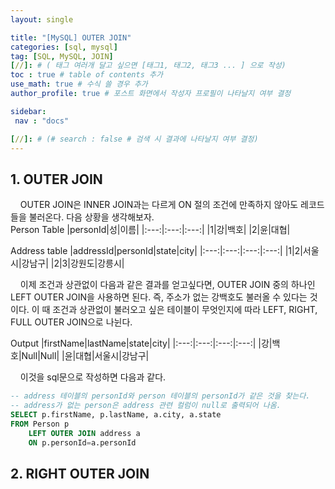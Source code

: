 ```yaml
---
layout: single

title: "[MySQL] OUTER JOIN"
categories: [sql, mysql]
tag: [SQL, MySQL, JOIN]
[//]: # ( 태그 여러개 달고 싶으면 [태그1, 태그2, 태그3 ... ] 으로 작성)
toc : true # table of contents 추가
use_math: true # 수식 쓸 경우 추가
author_profile: true # 포스트 화면에서 작성자 프로필이 나타날지 여부 결정

sidebar:
 nav : "docs"

[//]: # (# search : false # 검색 시 결과에 나타날지 여부 결정)
---
```


## 1. OUTER JOIN

&nbsp; &nbsp; OUTER JOIN은 INNER JOIN과는 다르게 ON 절의 조건에 만족하지 않아도 레코드들을 불러온다. 다음 상황을 생각해보자.  
Person Table
|personId|성|이름|
|:---:|:---:|:---:|
|1|강|백호|
|2|윤|대협|


Address table
|addressId|personId|state|city|
|:---:|:---:|:---:|:---:|
|1|2|서울시|강남구|
|2|3|강원도|강릉시|

&nbsp; &nbsp; 이제 조건과 상관없이 다음과 같은 결과를 얻고싶다면, OUTER JOIN 중의 하나인 LEFT OUTER JOIN을 사용하면 된다. 즉, 주소가 없는 강백호도 불러올 수 있다는 것이다. 이 때 조건과 상관없이 불러오고 싶은 테이블이 무엇인지에 따라 LEFT, RIGHT, FULL OUTER JOIN으로 나뉜다. 

Output
|firstName|lastName|state|city|
|:---:|:---:|:---:|:---:|
|강|백호|Null|Null|
|윤|대협|서울시|강남구|

&nbsp; &nbsp; 이것을 sql문으로 작성하면 다음과 같다.

``` sql
-- address 테이블의 personId와 person 테이블의 personId가 같은 것을 찾는다. 
-- address가 없는 person은 address 관련 컬럼이 null로 출력되어 나옴.
SELECT p.firstName, p.lastName, a.city, a.state 
FROM Person p
    LEFT OUTER JOIN address a
    ON p.personId=a.personId 
```

## 2. RIGHT OUTER JOIN
